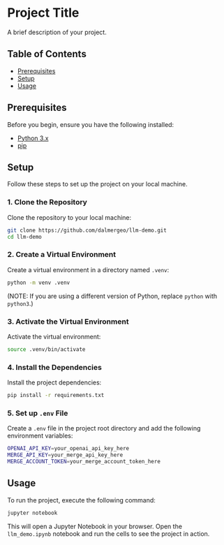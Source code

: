 # Project Title

A brief description of your project.

## Table of Contents
- [Prerequisites](#prerequisites)
- [Setup](#setup)
- [Usage](#usage)

## Prerequisites

Before you begin, ensure you have the following installed:

- [Python 3.x](https://www.python.org/downloads/)
- [pip](https://pip.pypa.io/en/stable/installation/)

## Setup

Follow these steps to set up the project on your local machine.

### 1. Clone the Repository

Clone the repository to your local machine:

```bash
git clone https://github.com/dalmergeo/llm-demo.git
cd llm-demo
```

### 2. Create a Virtual Environment

Create a virtual environment in a directory named `.venv`:

```bash
python -m venv .venv
```

(NOTE: If you are using a different version of Python, replace `python` with `python3`.)

### 3. Activate the Virtual Environment

Activate the virtual environment:

```bash
source .venv/bin/activate
```

### 4. Install the Dependencies

Install the project dependencies:

```bash
pip install -r requirements.txt
```

### 5. Set up `.env` File

Create a `.env` file in the project root directory and add the following environment variables:

```bash
OPENAI_API_KEY=your_openai_api_key_here
MERGE_API_KEY=your_merge_api_key_here
MERGE_ACCOUNT_TOKEN=your_merge_account_token_here
```

## Usage

To run the project, execute the following command:

```bash
jupyter notebook
```

This will open a Jupyter Notebook in your browser. Open the `llm_demo.ipynb` notebook and run the cells to see the project in action.